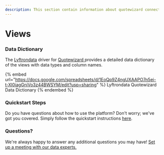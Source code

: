 ```yaml
---
description: This section contain information about quotewizard connector views information
---
```


# Views

### Data Dictionary

The [Lyftrondata](https://www.lyftrondata.com/) driver for [Quotewizard](https://www.lyftrondata.com/integration/Quotewizard/)[ ](https://www.lyftrondata.com/integration/quotewizard/)provides a detailed data dictionary of the views with data types and column names.

{% embed url="https://docs.google.com/spreadsheets/d/1EoQp9Z4ngUXAAPO7n5ei-t-Xl0iagGniVo3z44BWSYM/edit?usp=sharing" %}
Lyftrondata Quotewizard Data Dictionary
{% endembed %}

### Quickstart Steps

Do you have questions about how to use the platform? Don't worry; we've got you covered. Simply follow the quickstart instructions [here](../../../../quickstart-steps.md).

### Questions? <a href="#questions" id="questions"></a>

We're always happy to answer any additional questions you may have! [Set up a meeting with our data experts.](https://www.lyftrondata.com/book-a-meeting/)


